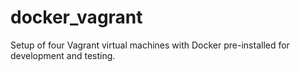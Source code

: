 # docker_vagrant
Setup of four Vagrant virtual machines with Docker pre-installed for development and testing.
